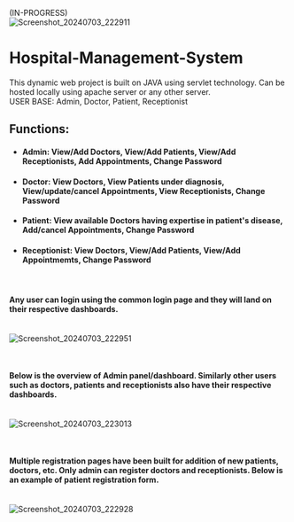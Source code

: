 (IN-PROGRESS) <br>![Screenshot_20240703_222911](https://github.com/GitAmitesh/Hospital-Management-System/assets/145249059/adeb34b5-acf6-4734-b9a4-c54dbd137692)

# Hospital-Management-System
This dynamic web project is built on JAVA using servlet technology. Can be hosted locally using apache server or any other server.
<br>
USER BASE: Admin, Doctor, Patient, Receptionist <br>
## Functions:<br>
- #### Admin: View/Add Doctors, View/Add Patients, View/Add Receptionists, Add Appointments, Change Password <br>
- #### Doctor: View Doctors, View Patients under diagnosis, View/update/cancel Appointments, View Receptionists, Change Password  <br>
- #### Patient: View available Doctors having expertise in patient's disease, Add/cancel Appointments, Change Password <br>
- #### Receptionist: View Doctors, View/Add Patients, View/Add Appointmemts, Change Password <br>
<br>

#### Any user can login using the common login page and they will land on their respective dashboards.

<br>![Screenshot_20240703_222951](https://github.com/GitAmitesh/Hospital-Management-System/assets/145249059/9c2c7993-fee4-4a40-a289-f54751b16830)

<br>

#### Below is the overview of Admin panel/dashboard. Similarly other users such as doctors, patients and receptionists also have their respective dashboards.

<br>![Screenshot_20240703_223013](https://github.com/GitAmitesh/Hospital-Management-System/assets/145249059/516ca4c5-9c00-43ec-9c39-a6a91f5c956c)

<br>

#### Multiple registration pages have been built for addition of new patients, doctors, etc. Only admin can register doctors and receptionists. Below is an example of patient registration form.

<br>![Screenshot_20240703_222928](https://github.com/GitAmitesh/Hospital-Management-System/assets/145249059/be708ee7-6419-46d9-b1db-e54913facfb6)
